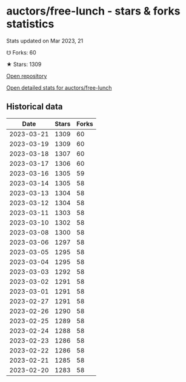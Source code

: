 # auctors/free-lunch - stars & forks statistics

Stats updated on Mar 2023, 21

☋ Forks: 60

★ Stars: 1309

[Open repository](https://github.com/auctors/free-lunch)

[Open detailed stats for auctors/free-lunch](https://reviewgithub.com/rep/auctors/free-lunch)

## Historical data
| Date | Stars | Forks |
|------|-------|-------|
| 2023-03-21 | 1309 | 60 | 
| 2023-03-19 | 1309 | 60 | 
| 2023-03-18 | 1307 | 60 | 
| 2023-03-17 | 1306 | 60 | 
| 2023-03-16 | 1305 | 59 | 
| 2023-03-14 | 1305 | 58 | 
| 2023-03-13 | 1304 | 58 | 
| 2023-03-12 | 1304 | 58 | 
| 2023-03-11 | 1303 | 58 | 
| 2023-03-10 | 1302 | 58 | 
| 2023-03-08 | 1300 | 58 | 
| 2023-03-06 | 1297 | 58 | 
| 2023-03-05 | 1295 | 58 | 
| 2023-03-04 | 1295 | 58 | 
| 2023-03-03 | 1292 | 58 | 
| 2023-03-02 | 1291 | 58 | 
| 2023-03-01 | 1291 | 58 | 
| 2023-02-27 | 1291 | 58 | 
| 2023-02-26 | 1290 | 58 | 
| 2023-02-25 | 1289 | 58 | 
| 2023-02-24 | 1288 | 58 | 
| 2023-02-23 | 1286 | 58 | 
| 2023-02-22 | 1286 | 58 | 
| 2023-02-21 | 1285 | 58 | 
| 2023-02-20 | 1283 | 58 | 

